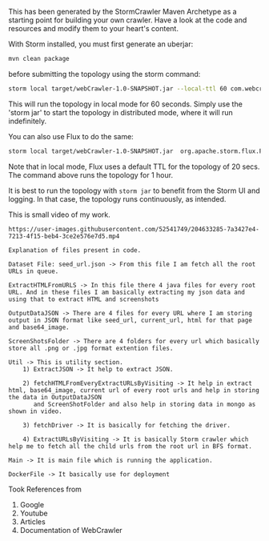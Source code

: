 This has been generated by the StormCrawler Maven Archetype as a starting point for building your own crawler.
Have a look at the code and resources and modify them to your heart's content. 

With Storm installed, you must first generate an uberjar:

``` sh
mvn clean package
```

before submitting the topology using the storm command:

``` sh
storm local target/webCrawler-1.0-SNAPSHOT.jar --local-ttl 60 com.webcrawler.crawler.CrawlTopology -- -conf crawler-conf.yaml
```

This will run the topology in local mode for 60 seconds. Simply use the 'storm jar' to start the topology in distributed mode, where it will run indefinitely.

You can also use Flux to do the same:

``` sh
storm local target/webCrawler-1.0-SNAPSHOT.jar  org.apache.storm.flux.Flux crawler.flux --local-ttl 3600
```

Note that in local mode, Flux uses a default TTL for the topology of 20 secs. The command above runs the topology for 1 hour.

It is best to run the topology with `storm jar` to benefit from the Storm UI and logging. In that case, the topology runs continuously, as intended.





This is small video of my work.

```
https://user-images.githubusercontent.com/52541749/204633285-7a3427e4-7213-4f15-beb4-3ce2e576e7d5.mp4
```







```
Explanation of files present in code. 

Dataset File: seed_url.json -> From this file I am fetch all the root URLs in queue.

ExtractHTMLFromURLS -> In this file there 4 java files for every root URL. And in these files I am basically extracting my json data and using that to extract HTML and screenshots

OutputDataJSON -> There are 4 files for every URL where I am storing output in JSON format like seed_url, current_url, html for that page and base64_image.

ScreenShotsFolder -> There are 4 folders for every url which basically store all .png or .jpg format extention files.

Util -> This is utility section.
    1) ExtractJSON -> It help to extract JSON.
    
    2) fetchHTMLFromEveryExtractURLsByVisiting -> It help in extract html, base64_image, current url of every root urls and help in storing the data in OutputDataJSON 
       and ScreenShotFolder and also help in storing data in mongo as shown in video.
       
    3) fetchDriver -> It is basically for fetching the driver.
    
    4) ExtractURLsByVisiting -> It is basically Storm crawler which help me to fetch all the child urls from the root url in BFS format.

Main -> It is main file which is running the application.

DockerFile -> It basically use for deployment
```


Took References from 
1) Google
2) Youtube
3) Articles
4) Documentation of WebCrawler
